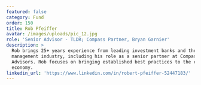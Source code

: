 ```yaml
---
featured: false
category: Fund
order: 150
title: Rob Pfeiffer
avatar: /images/uploads/pic_12.jpg
role: 'Senior Advisor - TLDR; Compass Partner, Bryan Garnier'
description: >
  Rob brings 25+ years experience from leading investment banks and the fund
  management industry, including his role as a senior partner at Compass
  Advisors. Rob focuses on bringing established best practices to the crypto
  economy.
linkedin_url: 'https://www.linkedin.com/in/robert-pfeiffer-52447183/'
---
```


